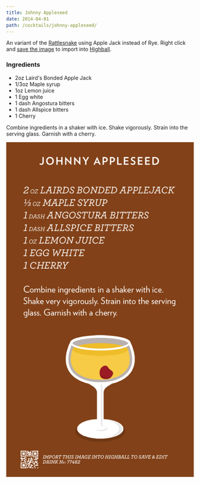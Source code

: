 ```yaml
---
title: Johnny Appleseed
date: 2014-04-01
path: /cocktails/johnny-appleseed/
---
```


An variant of the [Rattlesnake]() using Apple Jack instead of Rye. Right click and [save the image](#highball-import) to import into [Highball](http://www.studioneat.com/products/highball).

### Ingredients

* 2oz Laird's Bonded Apple Jack
* 1/3oz Maple syrup
* 1oz Lemon juice
* 1 Egg white
* 1 dash Angostura bitters
* 1 dash Allspice bitters
* 1 Cherry

Combine ingredients in a shaker with ice. Shake vigorously. Strain into the serving glass. Garnish with a cherry.

![Recipe for Johnny Appleseed](/img/cocktails/johnny-appleseed.png)